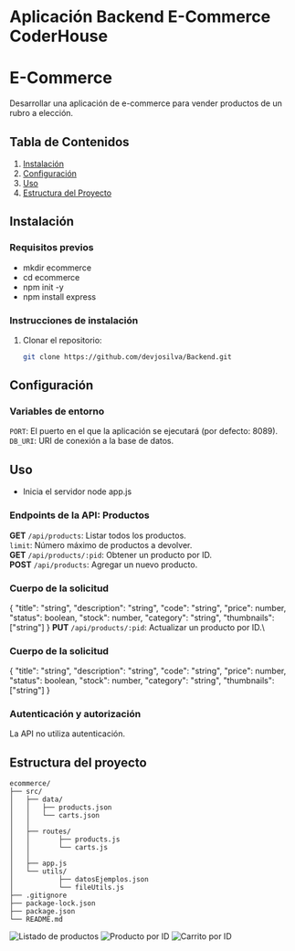 # Aplicación Backend E-Commerce **CoderHouse**

# E-Commerce

Desarrollar una aplicación de e-commerce para vender productos de un rubro a elección.

## Tabla de Contenidos
1. [Instalación](#instalación)
2. [Configuración](#configuración)
3. [Uso](#uso)
4. [Estructura del Proyecto](#estructura-del-proyecto)

## Instalación
### Requisitos previos
- mkdir ecommerce
- cd ecommerce
- npm init -y
- npm install express


### Instrucciones de instalación
1. Clonar el repositorio:
   ```sh
   git clone https://github.com/devjosilva/Backend.git

## Configuración
### Variables de entorno
`PORT`: El puerto en el que la aplicación se ejecutará (por defecto: 8089).\
`DB_URI`: URI de conexión a la base de datos.

## Uso
- Inicia el servidor node app.js
### Endpoints de la API: Productos
**GET** `/api/products`: Listar todos los productos.\
        `limit`: Número máximo de productos a devolver.\
**GET** `/api/products/:pid`: Obtener un producto por ID.\
**POST** `/api/products`: Agregar un nuevo producto.
### Cuerpo de la solicitud
{
    "title": "string",
    "description": "string",
    "code": "string",
    "price": number,
    "status": boolean,
    "stock": number,
    "category": "string",
    "thumbnails": ["string"]
}
**PUT** `/api/products/:pid`: Actualizar un producto por ID.\
### Cuerpo de la solicitud
{
    "title": "string",
    "description": "string",
    "code": "string",
    "price": number,
    "status": boolean,
    "stock": number,
    "category": "string",
    "thumbnails": ["string"]
}

### Autenticación y autorización
La API no utiliza autenticación.
## Estructura del proyecto
```
ecommerce/
├── src/
│   ├── data/
│   │   ├── products.json
│   │   └── carts.json
│   │
│   ├── routes/
│   │       ├── products.js
│   │       └── carts.js
│   │
│   ├── app.js
│   └── utils/
│           ├── datosEjemplos.json
│           └── fileUtils.js
├── .gitignore    
├── package-lock.json    
├── package.json    
└── README.md    

```
![Listado de productos](src/assets/images/products.png)
![Producto por ID](src/assets/images/productbyid.png)
![Carrito por ID](src/assets/images/cartsbyid.png)
